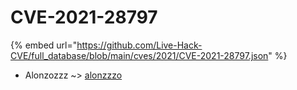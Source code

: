 # CVE-2021-28797
{% embed url="https://github.com/Live-Hack-CVE/full_database/blob/main/cves/2021/CVE-2021-28797.json" %}

* Alonzozzz ~> [alonzzzo](https://www.alice-snow.ru/2021/database/cve-2021-28797/alonzzzo-alonzozzz)